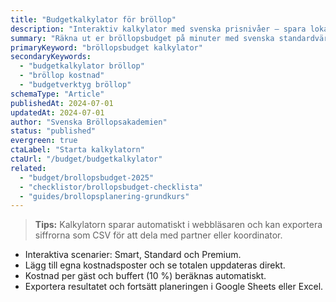 ```yaml
---
title: "Budgetkalkylator för bröllop"
description: "Interaktiv kalkylator med svenska prisnivåer – spara lokalt, välj scenarier och exportera som CSV."
summary: "Räkna ut er bröllopsbudget på minuter med svenska standardvärden, scenarier och export till CSV."
primaryKeyword: "bröllopsbudget kalkylator"
secondaryKeywords:
  - "budgetkalkylator bröllop"
  - "bröllop kostnad"
  - "budgetverktyg bröllop"
schemaType: "Article"
publishedAt: 2024-07-01
updatedAt: 2024-07-01
author: "Svenska Bröllopsakademien"
status: "published"
evergreen: true
ctaLabel: "Starta kalkylatorn"
ctaUrl: "/budget/budgetkalkylator"
related:
  - "budget/brollopsbudget-2025"
  - "checklistor/brollopsbudget-checklista"
  - "guides/brollopsplanering-grundkurs"
---
```


> **Tips:** Kalkylatorn sparar automatiskt i webbläsaren och kan exportera siffrorna som CSV för att dela med partner eller koordinator.

- Interaktiva scenarier: Smart, Standard och Premium.
- Lägg till egna kostnadsposter och se totalen uppdateras direkt.
- Kostnad per gäst och buffert (10 %) beräknas automatiskt.
- Exportera resultatet och fortsätt planeringen i Google Sheets eller Excel.
